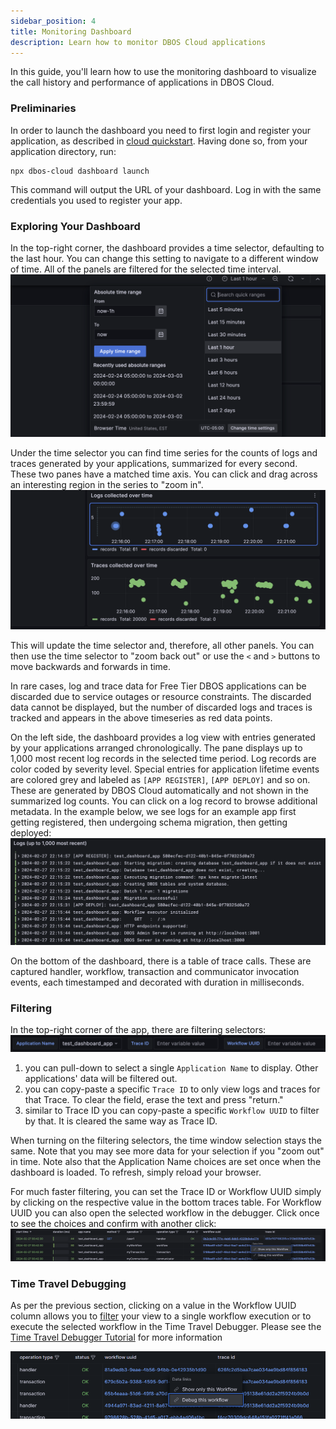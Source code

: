 ```yaml
---
sidebar_position: 4
title: Monitoring Dashboard
description: Learn how to monitor DBOS Cloud applications
---
```


In this guide, you'll learn how to use the monitoring dashboard to visualize the call history and performance of applications in DBOS Cloud.

### Preliminaries

In order to launch the dashboard you need to first login and register your application, as described in [cloud quickstart](../getting-started/quickstart-cloud.md). Having done so, from your application directory, run:

```
npx dbos-cloud dashboard launch
```

This command will output the URL of your dashboard. Log in with the same credentials you used to register your app.

### Exploring Your Dashboard

In the top-right corner, the dashboard provides a time selector, defaulting to the last hour. You can change this setting to navigate to a different window of time. All of the panels are filtered for the selected time interval.
![Time picker](./assets/time_picker.png)

Under the time selector you can find time series for the counts of logs and traces generated by your applications, summarized for every second. These two panes have a matched time axis. You can click and drag across an interesting region in the series to "zoom in". 
![Series](./assets/timeseries.png)

This will update the time selector and, therefore, all other panels. You can then use the time selector to "zoom back out" or use the `<` and `>` buttons to move backwards and forwards in time.

In rare cases, log and trace data for Free Tier DBOS applications can be discarded due to service outages or resource constraints. The discarded data cannot be displayed, but the number of discarded logs and traces is tracked and appears in the above timeseries as red data points.

On the left side, the dashboard provides a log view with entries generated by your applications arranged chronologically. The pane displays up to 1,000 most recent log records in the selected time period. Log records are color coded by severity level. Special entries for application lifetime events are colored grey and labeled as `[APP REGISTER]`, `[APP DEPLOY]` and so on. These are generated by DBOS Cloud automatically and not shown in the summarized log counts. You can click on a log record to browse additional metadata. In the example below, we see logs for an example app first getting registered, then undergoing schema migration, then getting deployed:
![Logs](./assets/log.png)

On the bottom of the dashboard, there is a table of trace calls. These are captured handler, workflow, transaction and communicator invocation events, each timestamped and decorated with duration in milliseconds.

### Filtering

In the top-right corner of the app, there are filtering selectors:
![Filters](./assets/filters.png)
1. you can pull-down to select a single `Application Name` to display. Other applications' data will be filtered out.
2. you can copy-paste a specific `Trace ID` to only view logs and traces for that Trace. To clear the field, erase the text and press "return."
3. similar to Trace ID you can copy-paste a specific `Workflow UUID` to filter by that. It is cleared the same way as Trace ID.

When turning on the filtering selectors, the time window selection stays the same. Note that you may see more data for your selection if you "zoom out" in time. Note also that the Application Name choices are set once when the dashboard is loaded. To refresh, simply reload your browser.

For much faster filtering, you can set the Trace ID or Workflow UUID simply by clicking on the respective value in the bottom traces table. For Workflow UUID you can also open the selected workflow in the debugger. Click once to see the choices and confirm with another click:
![Traces](./assets/traces.png)

### Time Travel Debugging

As per the previous section, clicking on a value in the Workflow UUID column allows you to [filter](#filtering) your view to a single workflow execution or 
to execute the selected workflow in the Time Travel Debugger. Please see the 
[Time Travel Debugger Tutorial](./timetravel-debugging#debugging-from-the-monitoring-dashboard) for more information

![Debug this workflow menu](./assets/dash-debug-wf.png)
